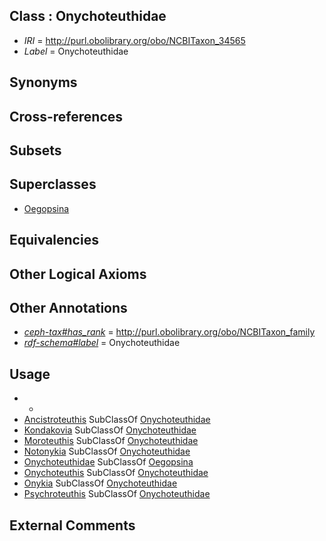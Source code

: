 
## Class : Onychoteuthidae

 * *IRI* = http://purl.obolibrary.org/obo/NCBITaxon_34565
 * *Label* = Onychoteuthidae

## Synonyms


## Cross-references


## Subsets


## Superclasses

 * [Oegopsina](../../NCBITaxon/42/NCBITaxon_34542.md)

## Equivalencies


## Other Logical Axioms


## Other Annotations

 * *[ceph-tax#has_rank](../../ceph-tax#has/nk/ceph-tax#has_rank.md)* = http://purl.obolibrary.org/obo/NCBITaxon_family
 * *[rdf-schema#label](../../el/rdf-schema#label.md)* = Onychoteuthidae

## Usage

 * -
 * [Ancistroteuthis](../../NCBITaxon/52/NCBITaxon_559552.md) SubClassOf [Onychoteuthidae](../../NCBITaxon/65/NCBITaxon_34565.md)
 * [Kondakovia](../../NCBITaxon/28/NCBITaxon_559528.md) SubClassOf [Onychoteuthidae](../../NCBITaxon/65/NCBITaxon_34565.md)
 * [Moroteuthis](../../NCBITaxon/66/NCBITaxon_34566.md) SubClassOf [Onychoteuthidae](../../NCBITaxon/65/NCBITaxon_34565.md)
 * [Notonykia](../../NCBITaxon/30/NCBITaxon_559530.md) SubClassOf [Onychoteuthidae](../../NCBITaxon/65/NCBITaxon_34565.md)
 * [Onychoteuthidae](../../NCBITaxon/65/NCBITaxon_34565.md) SubClassOf [Oegopsina](../../NCBITaxon/42/NCBITaxon_34542.md)
 * [Onychoteuthis](../../NCBITaxon/26/NCBITaxon_61726.md) SubClassOf [Onychoteuthidae](../../NCBITaxon/65/NCBITaxon_34565.md)
 * [Onykia](../../NCBITaxon/88/NCBITaxon_72288.md) SubClassOf [Onychoteuthidae](../../NCBITaxon/65/NCBITaxon_34565.md)
 * [Psychroteuthis](../../NCBITaxon/42/NCBITaxon_93042.md) SubClassOf [Onychoteuthidae](../../NCBITaxon/65/NCBITaxon_34565.md)

## External Comments

